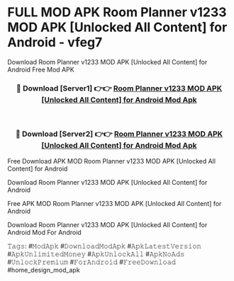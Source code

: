 # FULL MOD APK Room Planner v1233 MOD APK [Unlocked All Content] for Android - vfeg7
Download Room Planner v1233 MOD APK [Unlocked All Content] for Android Free Mod APK

<div align="center">
<h3>🔴 Download [Server1] 👉👉 <a href="https://apk-comot.site?title=Room_Planner_v1233_MOD_APK_[Unlocked_All_Content]_for_Android">Room Planner v1233 MOD APK [Unlocked All Content] for Android Mod Apk</a></h3><br>

<h3>🔴 Download [Server2] 👉👉 <a href="https://apk-comot.site?title=Room_Planner_v1233_MOD_APK_[Unlocked_All_Content]_for_Android">Room Planner v1233 MOD APK [Unlocked All Content] for Android Mod Apk</a></h3>
</div>


Free Download APK MOD Room Planner v1233 MOD APK [Unlocked All Content] for Android

Download Room Planner v1233 MOD APK [Unlocked All Content] for Android 

Free APK MOD Room Planner v1233 MOD APK [Unlocked All Content] for Android 

Download Room Planner v1233 MOD APK [Unlocked All Content] for Android Mod For Android

𝚃𝚊𝚐𝚜: #𝙼𝚘𝚍𝙰𝚙𝚔 #𝙳𝚘𝚠𝚗𝚕𝚘𝚊𝚍𝙼𝚘𝚍𝙰𝚙𝚔 #𝙰𝚙𝚔𝙻𝚊𝚝𝚎𝚜𝚝𝚅𝚎𝚛𝚜𝚒𝚘𝚗 #𝙰𝚙𝚔𝚄𝚗𝚕𝚒𝚖𝚒𝚝𝚎𝚍𝙼𝚘𝚗𝚎𝚢 #𝙰𝚙𝚔𝚄𝚗𝚕𝚘𝚌𝚔𝙰𝚕𝚕 #𝙰𝚙𝚔𝙽𝚘𝙰𝚍𝚜 #𝚄𝚗𝚕𝚘𝚌𝚔𝙿𝚛𝚎𝚖𝚒𝚞𝚖 #𝙵𝚘𝚛𝙰𝚗𝚍𝚛𝚘𝚒𝚍 #𝙵𝚛𝚎𝚎𝙳𝚘𝚠𝚗𝚕𝚘𝚊𝚍 #home_design_mod_apk
